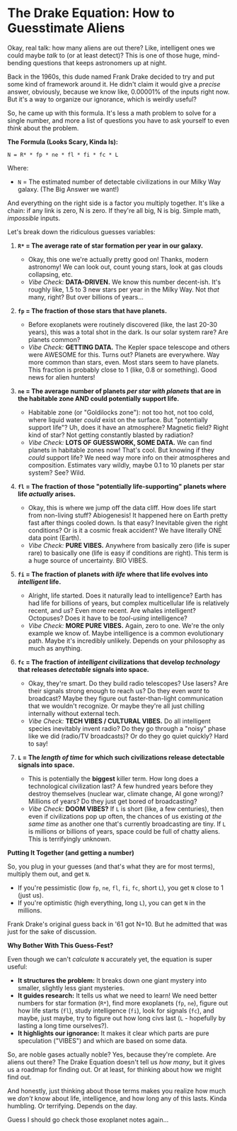 # The Drake Equation: How to Guesstimate Aliens

Okay, real talk: how many aliens are out there? Like, intelligent ones we could maybe *talk* to (or at least detect)? This is one of those huge, mind-bending questions that keeps astronomers up at night.

Back in the 1960s, this dude named Frank Drake decided to try and put some kind of framework around it. He didn't claim it would give a *precise* answer, obviously, because we know like, 0.00001% of the inputs right now. But it's a way to organize our ignorance, which is weirdly useful?

So, he came up with this formula. It's less a math problem to solve for a single number, and more a list of questions you have to ask yourself to even *think* about the problem.

**The Formula (Looks Scary, Kinda Is):**

`N = R* * fp * ne * fl * fi * fc * L`

Where:

*   `N` = The estimated number of detectable civilizations in our Milky Way galaxy. (The Big Answer we want!)

And everything on the right side is a factor you multiply together. It's like a chain: if any link is zero, N is zero. If they're all big, N is big. Simple math, *impossible* inputs.

Let's break down the ridiculous guesses variables:

1.  **`R*` = The average rate of star formation per year in our galaxy.**
    *   Okay, this one we're actually pretty good on! Thanks, modern astronomy! We can look out, count young stars, look at gas clouds collapsing, etc.
    *   *Vibe Check:* **DATA-DRIVEN.** We know this number decent-ish. It's roughly like, 1.5 to 3 new stars per year in the Milky Way. Not *that* many, right? But over billions of years...

2.  **`fp` = The fraction of those stars that have planets.**
    *   Before exoplanets were routinely discovered (like, the last 20-30 years), this was a total shot in the dark. Is our solar system rare? Are planets common?
    *   *Vibe Check:* **GETTING DATA.** The Kepler space telescope and others were AWESOME for this. Turns out? Planets are everywhere. Way more common than stars, even. Most stars seem to have planets. This fraction is probably close to 1 (like, 0.8 or something). Good news for alien hunters!

3.  **`ne` = The average number of planets *per star with planets* that are in the habitable zone AND could potentially support life.**
    *   Habitable zone (or "Goldilocks zone"): not too hot, not too cold, where liquid water *could* exist on the surface. But "potentially support life"? Uh, does it have an atmosphere? Magnetic field? Right kind of star? Not getting constantly blasted by radiation?
    *   *Vibe Check:* **LOTS OF GUESSWORK, SOME DATA.** We can find planets in habitable zones now! That's cool. But knowing if they *could* support life? We need way more info on their atmospheres and composition. Estimates vary wildly, maybe 0.1 to 10 planets per star system? See? Wild.

4.  **`fl` = The fraction of those "potentially life-supporting" planets where life *actually* arises.**
    *   Okay, this is where we jump off the data cliff. How does life start from non-living stuff? Abiogenesis! It happened here on Earth pretty fast after things cooled down. Is that easy? Inevitable given the right conditions? Or is it a cosmic freak accident? We have literally ONE data point (Earth).
    *   *Vibe Check:* **PURE VIBES.** Anywhere from basically zero (life is super rare) to basically one (life is easy if conditions are right). This term is a huge source of uncertainty. BIO VIBES.

5.  **`fi` = The fraction of planets *with life* where that life evolves into *intelligent* life.**
    *   Alright, life started. Does it naturally lead to intelligence? Earth has had life for billions of years, but complex multicellular life is relatively recent, and *us*? Even more recent. Are whales intelligent? Octopuses? Does it have to be *tool-using* intelligence?
    *   *Vibe Check:* **MORE PURE VIBES.** Again, zero to one. We're the only example we know of. Maybe intelligence is a common evolutionary path. Maybe it's incredibly unlikely. Depends on your philosophy as much as anything.

6.  **`fc` = The fraction of *intelligent* civilizations that develop *technology* that releases *detectable* signals into space.**
    *   Okay, they're smart. Do they build radio telescopes? Use lasers? Are their signals strong enough to reach us? Do they even *want* to broadcast? Maybe they figure out faster-than-light communication that we wouldn't recognize. Or maybe they're all just chilling internally without external tech.
    *   *Vibe Check:* **TECH VIBES / CULTURAL VIBES.** Do all intelligent species inevitably invent radio? Do they go through a "noisy" phase like we did (radio/TV broadcasts)? Or do they go quiet quickly? Hard to say!

7.  **`L` = The *length of time* for which such civilizations release detectable signals into space.**
    *   This is potentially the **biggest** killer term. How long does a technological civilization last? A few hundred years before they destroy themselves (nuclear war, climate change, AI gone wrong)? Millions of years? Do they just get bored of broadcasting?
    *   *Vibe Check:* **DOOM VIBES?** If `L` is short (like, a few centuries), then even if civilizations pop up often, the chances of us existing *at the same time* as another one that's currently broadcasting are tiny. If `L` is millions or billions of years, space could be full of chatty aliens. This is terrifyingly unknown.

**Putting It Together (and getting a number)**

So, you plug in your guesses (and that's what they are for most terms), multiply them out, and get `N`.

*   If you're pessimistic (low `fp`, `ne`, `fl`, `fi`, `fc`, short `L`), you get `N` close to 1 (just us).
*   If you're optimistic (high everything, long `L`), you can get `N` in the millions.

Frank Drake's original guess back in '61 got N=10. But he admitted that was just for the sake of discussion.

**Why Bother With This Guess-Fest?**

Even though we can't *calculate* `N` accurately yet, the equation is super useful:

*   **It structures the problem:** It breaks down one giant mystery into smaller, slightly less giant mysteries.
*   **It guides research:** It tells us what we need to learn! We need better numbers for star formation (`R*`), find more exoplanets (`fp`, `ne`), figure out how life starts (`fl`), study intelligence (`fi`), look for signals (`fc`), and maybe, just maybe, try to figure out how long civs last (`L` - hopefully by lasting a long time ourselves?).
*   **It highlights our ignorance:** It makes it clear which parts are pure speculation ("VIBES") and which are based on some data.

So, are noble gases actually noble? Yes, because they're complete. Are aliens out there? The Drake Equation doesn't tell us *how many*, but it gives us a roadmap for finding out. Or at least, for thinking about how we might find out.

And honestly, just thinking about those terms makes you realize how much we *don't* know about life, intelligence, and how long any of this lasts. Kinda humbling. Or terrifying. Depends on the day.

Guess I should go check those exoplanet notes again...
